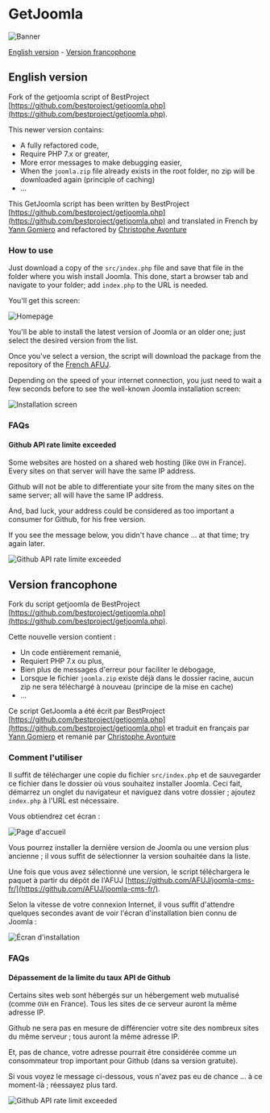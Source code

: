 # GetJoomla

![Banner](./banner.svg)

[English version](#english-version) - [Version francophone](#version-francophone)

## English version

Fork of the getjoomla script of BestProject [https://github.com/bestproject/getjoomla.php](https://github.com/bestproject/getjoomla.php).

This newer version contains:

* A fully refactored code,
* Require PHP 7.x or greater,
* More error messages to make debugging easier,
* When the `joomla.zip` file already exists in the root folder, no zip will be downloaded again (principle of caching)
* ...

This GetJoomla script has been written by BestProject [https://github.com/bestproject/getjoomla.php](https://github.com/bestproject/getjoomla.php) and translated in French by [Yann Gomiero](https://github.com/YGomiero) and refactored by [Christophe Avonture](https://github.com/cavo789)

### How to use

Just download a copy of the `src/index.php` file and save that file in the folder where you wish install Joomla. This done, start a browser tab and navigate to your folder; add `index.php` to the URL is needed.

You'll get this screen:

![Homepage](./images/accueil.png)

You'll be able to install the latest version of Joomla or an older one; just select the desired version from the list.

Once you've select a version, the script will download the package from the repository of the [French AFUJ](https://github.com/AFUJ/joomla-cms-fr/).

Depending on the speed of your internet connection, you just need to wait a few seconds before to see the well-known Joomla installation screen:

![Installation screen](./images/installation.png)

### FAQs

#### Github API rate limite exceeded

Some websites are hosted on a shared web hosting (like `OVH` in France). Every sites on that server will have the same IP address. 

Github will not be able to differentiate your site from the many sites on the same server; all will have the same IP address.

And, bad luck, your address could be considered as too important a consumer for Github, for his free version.

If you see the message below, you didn't have chance ... at that time; try again later.

![Github API rate limite exceeded](./images/rate_limit_exceeded.png)

## Version francophone

Fork du script getjoomla de BestProject [https://github.com/bestproject/getjoomla.php](https://github.com/bestproject/getjoomla.php).

Cette nouvelle version contient :

* Un code entièrement remanié,
* Requiert PHP 7.x ou plus,
* Bien plus de messages d'erreur pour faciliter le débogage,
* Lorsque le fichier `joomla.zip` existe déjà dans le dossier racine, aucun zip ne sera téléchargé à nouveau (principe de la mise en cache)
* ...

Ce script GetJoomla a été écrit par BestProject [https://github.com/bestproject/getjoomla.php](https://github.com/bestproject/getjoomla.php) et traduit en français par [Yann Gomiero](https://github.com/YGomiero) et remanié par [Christophe Avonture](https://github.com/cavo789)

### Comment l'utiliser

Il suffit de télécharger une copie du fichier `src/index.php` et de sauvegarder ce fichier dans le dossier où vous souhaitez installer Joomla. Ceci fait, démarrez un onglet du navigateur et naviguez dans votre dossier ; ajoutez `index.php` à l'URL est nécessaire.

Vous obtiendrez cet écran :

![Page d'accueil](./images/accueil.png)

Vous pourrez installer la dernière version de Joomla ou une version plus ancienne ; il vous suffit de sélectionner la version souhaitée dans la liste.

Une fois que vous avez sélectionné une version, le script téléchargera le paquet à partir du dépôt de l'AFUJ [https://github.com/AFUJ/joomla-cms-fr/](https://github.com/AFUJ/joomla-cms-fr/).

Selon la vitesse de votre connexion Internet, il vous suffit d'attendre quelques secondes avant de voir l'écran d'installation bien connu de Joomla :

![Écran d'installation](./images/installation.png)

### FAQs

#### Dépassement de la limite du taux API de Github

Certains sites web sont hébergés sur un hébergement web mutualisé (comme `OVH` en France). Tous les sites de ce serveur auront la même adresse IP.

Github ne sera pas en mesure de différencier votre site des nombreux sites du même serveur ; tous auront la même adresse IP.

Et, pas de chance, votre adresse pourrait être considérée comme un consommateur trop important pour Github (dans sa version gratuite).

Si vous voyez le message ci-dessous, vous n'avez pas eu de chance ... à ce moment-là ; réessayez plus tard.

![Github API rate limit exceeded](./images/rate_limit_exceeded.png)
